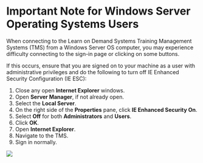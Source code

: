 # Important Note for Windows Server Operating Systems Users

When connecting to the Learn on Demand Systems Training Management Systems (TMS) from a Windows Server OS computer, you may experience difficulty connecting to the sign-in page or clicking on some buttons.

If this occurs, ensure that you are signed on to your machine as a user with administrative privileges and do the following to turn off IE Enhanced Security Configuration (IE ESC):

1. Close any open **Internet Explorer** windows.
1. Open **Server Manager**, if not already open.
1. Select the **Local Server**.
1. On the right side of the **Properties** pane, click **IE Enhanced Security On**.
1. Select **Off** for both **Administrators** and **Users**.
1. Click **OK**.
1. Open **Internet Explorer**.
1. Navigate to the TMS.
1. Sign in normally.

![](../images/server-manager.png)
